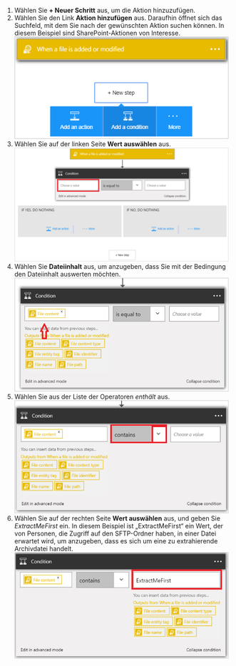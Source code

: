 1. Wählen Sie **+ Neuer Schritt** aus, um die Aktion hinzuzufügen.
2. Wählen Sie den Link **Aktion hinzufügen** aus. Daraufhin öffnet sich das Suchfeld, mit dem Sie nach der gewünschten Aktion suchen können. In diesem Beispiel sind SharePoint-Aktionen von Interesse.   
   ![SFTP-Bedingung – Abbildung 1](./media/connectors-create-api-sftp/condition-1.png)  
3. Wählen Sie auf der linken Seite **Wert auswählen** aus.  
   ![SFTP-Bedingung – Abbildung 2](./media/connectors-create-api-sftp/condition-2.png)  
4. Wählen Sie **Dateiinhalt** aus, um anzugeben, dass Sie mit der Bedingung den Dateiinhalt auswerten möchten.  
   ![SFTP-Bedingung – Abbildung 3](./media/connectors-create-api-sftp/condition-3.png)  
5. Wählen Sie aus der Liste der Operatoren *enthält* aus.  
   ![SFTP-Bedingung – Abbildung 4](./media/connectors-create-api-sftp/condition-4.png)  
6. Wählen Sie auf der rechten Seite **Wert auswählen** aus, und geben Sie *ExtractMeFirst* ein. In diesem Beispiel ist „ExtractMeFirst“ ein Wert, der von Personen, die Zugriff auf den SFTP-Ordner haben, in einer Datei erwartet wird, um anzugeben, dass es sich um eine zu extrahierende Archivdatei handelt.  
   ![SFTP-Bedingung – Abbildung 5](./media/connectors-create-api-sftp/condition-5.png)  

<!---HONumber=AcomDC_0727_2016-->
